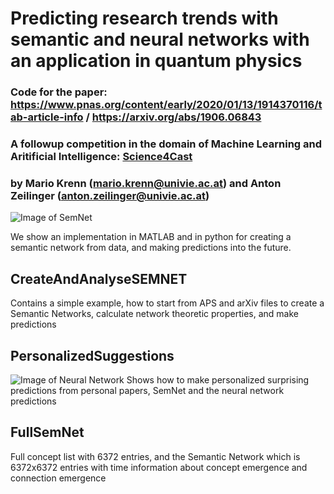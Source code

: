 # Predicting research trends with semantic and neural networks with an application in quantum physics
### Code for the paper: https://www.pnas.org/content/early/2020/01/13/1914370116/tab-article-info / https://arxiv.org/abs/1906.06843
### A followup competition in the domain of Machine Learning and Aritificial Intelligence: [Science4Cast](https://github.com/iarai/science4cast)
### by Mario Krenn (mario.krenn@univie.ac.at) and Anton Zeilinger (anton.zeilinger@univie.ac.at)

![Image of SemNet](https://github.com/MarioKrenn6240/SEMNET/blob/master/SemNet.png)

We show an implementation in MATLAB and in python for creating a semantic network from data, and making predictions into the future.

## CreateAndAnalyseSEMNET
Contains a simple example, how to start from APS and arXiv files to create a Semantic Networks, calculate network theoretic properties, and make predictions

## PersonalizedSuggestions
![Image of Neural Network](https://github.com/MarioKrenn6240/SEMNET/blob/master/FigCreateNeuralNetwork.png)
Shows how to make personalized surprising predictions from personal papers, SemNet and the neural network predictions

## FullSemNet
Full concept list with 6372 entries, and the Semantic Network which is 6372x6372 entries with time information about concept emergence and connection emergence
